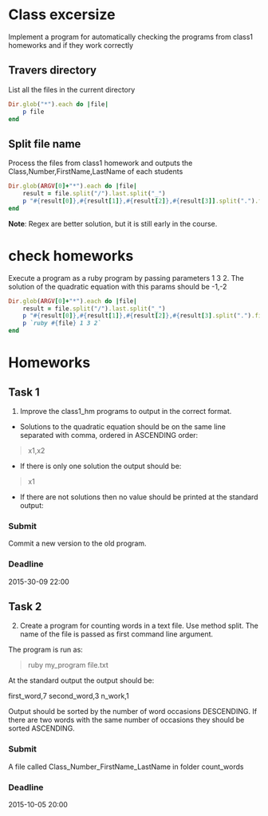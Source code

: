 # Class excersize
Implement a program for automatically checking the programs from class1 homeworks and if they work correctly

## Travers directory
List all the files in the current directory

```ruby
Dir.glob("*").each do |file|
	p file
end
```

## Split file name
Process the files from class1 homework and outputs the Class,Number,FirstName,LastName of each students

```ruby
Dir.glob(ARGV[0]+"*").each do |file|
	result = file.split("/").last.split("_")
	p "#{result[0]},#{result[1]},#{result[2]},#{result[3]].split(".").first}"
end
```

**Note**: Regex are better solution, but it is still early in the course.

# check homeworks
Execute a program as a ruby program by passing parameters 1 3 2. The solution of the quadratic equation with this params should be -1,-2

```ruby
Dir.glob(ARGV[0]+"*").each do |file|
	result = file.split("/").last.split("_")
	p "#{result[0]},#{result[1]},#{result[2]},#{result[3].split(".").first}"
	p `ruby #{file} 1 3 2`
end
```

# Homeworks

## Task 1
1. Improve the class1_hm programs to output in the correct format. 

* Solutions to the quadratic equation should be on the same line separated with comma, ordered in ASCENDING order:
> x1,x2

* If there is only one solution the output should be:
> x1

* If there are not solutions then no value should be printed at the standard output:

### Submit 
Commit a new version to the old program.

### Deadline
2015-30-09 22:00

## Task 2
2. Create a program for counting words in a text file. Use method split. The name of the file is passed as first command line argument.

The program is run as:
> ruby my_program file.txt

At the standard output the output should be:

first_word,7
second_word,3
n_work,1


Output should be sorted by the number of word occasions DESCENDING.
If there are two words with the same number of occasions they should be sorted ASCENDING.

### Submit
A file called Class_Number_FirstName_LastName in folder count_words

### Deadline
2015-10-05 20:00

